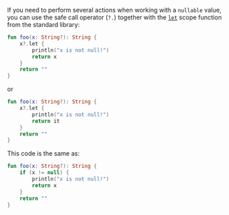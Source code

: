 If you need to perform several actions when working with a `nullable` value,
you can use the safe call operator (`?.`) together with the [`let`](https://kotlinlang.org/api/latest/jvm/stdlib/kotlin/let.html) scope function from the standard library:
```kotlin
fun foo(x: String?): String {
    x?.let {
        println("x is not null!")
        return x
    }
    return ""
}
```
or
```kotlin
fun foo(x: String?): String {
    x?.let {
        println("x is not null!")
        return it
    }
    return ""
}
```

This code is the same as:
```kotlin
fun foo(x: String?): String {
    if (x != null) {
        println("x is not null!")
        return x
    }
    return ""
}
```
